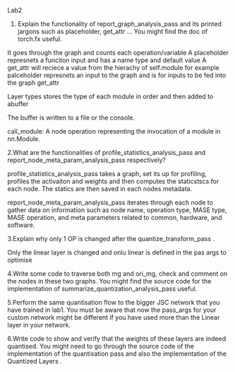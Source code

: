 Lab2

1. Explain the functionality of report_graph_analysis_pass and its printed jargons such as placeholder, get_attr … You might find the doc of torch.fx useful.

It goes through the graph and counts each operation/variable
A placeholder represnets a funciton input and has a name type and default value
A get_attr will reciece a value from the hierachy of self.module
for example palceholder represnets an input to the graph and is for inputs to be fed into the graph
get_attr

Layer types stores the type of each module in order and then added to abuffer

The buffer is written to a file or the console.


call_module: A node operation representing the invocation of a module in nn.Module.

2.What are the functionalities of profile_statistics_analysis_pass and report_node_meta_param_analysis_pass respectively?


profile_statistics_analysis_pass takes a graph, set its up for profiling, profiles the activaiton and weights and then computes the staticstscs for each node. The statics are then saved in each nodes metadata.

report_node_meta_param_analysis_pass iterates through each node to gather data on information such as node name, operation type, MASE type, MASE operation, and meta parameters related to common, hardware, and software.






3.Explain why only 1 OP is changed after the quantize_transform_pass .

Only the linear layer is changed and onlu linear is defined in the pas args to optimise


4.Write some code to traverse both mg and ori_mg, check and comment on the nodes in these two graphs. You might find the source code for the implementation of summarize_quantization_analysis_pass useful.

5.Perform the same quantisation flow to the bigger JSC network that you have trained in lab1. You must be aware that now the pass_args for your custom network might be different if you have used more than the Linear layer in your network.

6.Write code to show and verify that the weights of these layers are indeed quantised. You might need to go through the source code of the implementation of the quantisation pass and also the implementation of the Quantized Layers .

